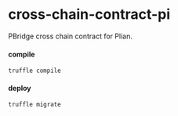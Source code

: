 # cross-chain-contract-pi


PBridge cross chain contract for Plian.


#### compile

```
truffle compile
```

#### deploy

```
truffle migrate
```
